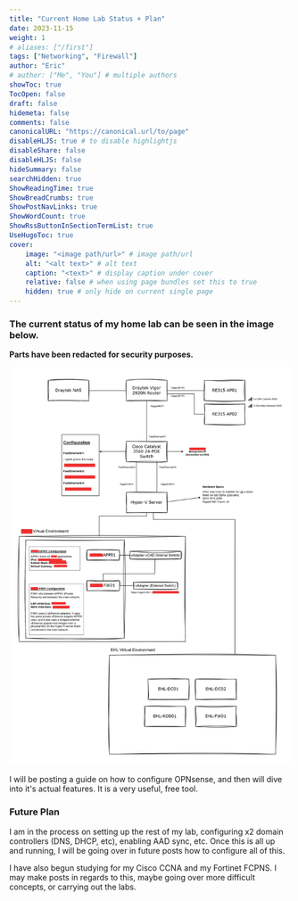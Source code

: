 ```yaml
---
title: "Current Home Lab Status + Plan"
date: 2023-11-15
weight: 1
# aliases: ["/first"]
tags: ["Networking", "Firewall"]
author: "Eric"
# author: ["Me", "You"] # multiple authors
showToc: true
TocOpen: false
draft: false
hidemeta: false
comments: false
canonicalURL: "https://canonical.url/to/page"
disableHLJS: true # to disable highlightjs
disableShare: false
disableHLJS: false
hideSummary: false
searchHidden: true
ShowReadingTime: true
ShowBreadCrumbs: true
ShowPostNavLinks: true
ShowWordCount: true
ShowRssButtonInSectionTermList: true
UseHugoToc: true
cover:
    image: "<image path/url>" # image path/url
    alt: "<alt text>" # alt text
    caption: "<text>" # display caption under cover
    relative: false # when using page bundles set this to true
    hidden: true # only hide on current single page
---
```


### The current status of my home lab can be seen in the image below.

**Parts have been redacted for security purposes.**

![Test](https://raw.githubusercontent.com/Eric-Nobrega/ehl/main/content/posts/images/topology.jpg)

I will be posting a guide on how to configure OPNsense, and then will dive into it's actual features. It is a very useful, free tool.

### Future Plan

I am in the process on setting up the rest of my lab, configuring x2 domain controllers (DNS, DHCP, etc), enabling AAD sync, etc. Once this is all up and running, I will be going over in future posts how to configure all of this.

I have also begun studying for my Cisco CCNA and my Fortinet FCPNS. I may make posts in regards to this, maybe going over more difficult concepts, or carrying out the labs. 
